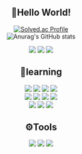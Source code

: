 <div align="center">

  ## 🐤Hello World!
  [![Solved.ac Profile](http://mazassumnida.wtf/api/v2/generate_badge?boj=kyw0428)](https://solved.ac/kyw0428/)</br>
  ![Anurag's GitHub stats](https://github-readme-stats.vercel.app/api?username=tissuecat0823&show_icons=true&theme=radical&height=90)

  <p>
  <a href="https://www.instagram.com/yewon04_28/"><img src="https://img.shields.io/badge/ Instagram-E4405F?style=flat&logo=instagram&logoColor=white"></a>
  <a href="https://www.threads.net/@yewon04_28"><img src="https://img.shields.io/badge/ Threads-3D3D3D?style=flat&logo=Threads&logoColor=white"></a>
  <a href="mailto:kyw0428@gnu.ac.kr" target="_blank"><img src="https://img.shields.io/badge/ Gmail-EA4335?style=flat&logo=Gmail&logoColor=white" ></a>
  </p>

  ## 🌱learning
  <p>
  <img src="https://img.shields.io/badge/Python-3776AB?style=flat&logo=python&logoColor=white">
  <img src="https://img.shields.io/badge/C-666666?style=flat&logo=C&logoColor=white">
  <img src="https://img.shields.io/badge/C++-00599C?style=flat&logo=cplusplus&logoColor=white">
  <img src="https://img.shields.io/badge/Kotlin-7F52FF?style=flat&logo=kotlin&logoColor=white"></br>
  <img src="https://img.shields.io/badge/Dart-0175C2?style=flat&logo=dart&logoColor=white">
  <img src="https://img.shields.io/badge/Flutter-02569B?style=flat&logo=flutter&logoColor=white">
  <img src="https://img.shields.io/badge/Android Studio-3DDC84?style=flat&logo=android studio&logoColor=white">
  <img src="https://img.shields.io/badge/Firebase-F29D00?style=flat&logo=firebase&logoColor=white"></br>
  <img src="https://img.shields.io/badge/Javascript-FFCC00?style=flat&logo=javascript&logoColor=white">  
  <img src="https://img.shields.io/badge/HTML5-E34F26?style=flat&logo=html5&logoColor=white">
  <img src="https://img.shields.io/badge/CSS3-1572B6?style=flat&logo=css3&logoColor=white">
  </p>

  ## ⚙️Tools
  <p>
  <img src="https://img.shields.io/badge/Vscode-007ACC?style=flat&logo=visualstudiocode&logoColor=white">
  <img src="https://img.shields.io/badge/GitHub-181717?style=flat&logo=github&logoColor=white">
  <img src="https://img.shields.io/badge/Git-F05032?style=flat&logo=git&logoColor=white">
  </p>
</div>


<!--
**tissuecat0823/tissuecat0823** is a ✨ _special_ ✨ repository because its `README.md` (this file) appears on your GitHub profile.

Here are some ideas to get you started:

- 🔭 I’m currently working on ...
- 🌱 I’m currently learning ...
- 👯 I’m looking to collaborate on ...
- 🤔 I’m looking for help with ...
- 💬 Ask me about ...
- 📫 How to reach me: ...
- 😄 Pronouns: ...
- ⚡ Fun fact: ...
-->
